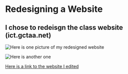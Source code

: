 # Redesigning a Website

## I chose to redeisgn the class website (ict.gctaa.net)

![Here is one picture of my redesigned website](file:///Users/1011386/Desktop/website/images/screenshot_of_website1.png)

![Here is another one](file:///Users/1011386/Desktop/images/website/screenshot_of_website2.png)

[Here is a link to the website I edited](ict.gctaa.net)
